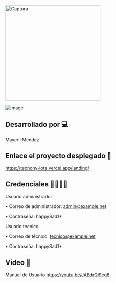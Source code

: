 
<img width="297" alt="Captura" src="https://user-images.githubusercontent.com/74840012/218665208-66be4556-56b9-401a-8ae2-480e81e403c9.PNG">

![image](https://user-images.githubusercontent.com/74840012/218667129-9ffc30c2-b0ed-4b41-9baf-b70948f49781.png)

## Desarrollado por 💻
Mayerli Mendez 

## Enlace el proyecto desplegado 🔗
https://tecnony-iota.vercel.app/landing/

## Credenciales 👨‍💻👩‍💻

Usuario administrador 

•	Correo de administrador: admin@example.net

•	Contraseña: happySad1*

Usuario tecnico 

•	Correo de técnico: tecnico@example.net

•	Contraseña: happySad1*

## Video 📍
Manual de Usuario 
https://youtu.be/JABdrQi9eq8

